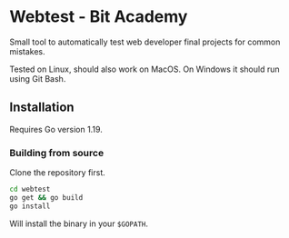 # Webtest - Bit Academy

Small tool to automatically test web developer final projects for common mistakes.

Tested on Linux, should also work on MacOS. On Windows it should run using Git Bash.
## Installation

Requires Go version 1.19.

### Building from source

Clone the repository first.

```bash
cd webtest
go get && go build
go install
```

Will install the binary in your `$GOPATH`.
